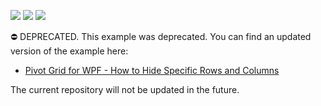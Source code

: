 <!-- default badges list -->
![](https://img.shields.io/endpoint?url=https://codecentral.devexpress.com/api/v1/VersionRange/128578744/22.2.2%2B)
[![](https://img.shields.io/badge/Open_in_DevExpress_Support_Center-FF7200?style=flat-square&logo=DevExpress&logoColor=white)](https://supportcenter.devexpress.com/ticket/details/E2768)
[![](https://img.shields.io/badge/📖_How_to_use_DevExpress_Examples-e9f6fc?style=flat-square)](https://docs.devexpress.com/GeneralInformation/403183)
<!-- default badges end -->
⛔ DEPRECATED. This example was deprecated. You can find an updated version of the example here:

- [Pivot Grid for WPF - How to Hide Specific Rows and Columns](https://github.com/DevExpress-Examples/wpf-pivot-grid-hide-specific-columns-and-row)

The current repository will not be updated in the future.

